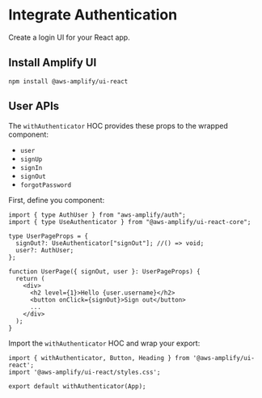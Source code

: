# Integrate Authentication

Create a login UI for your React app.

## Install Amplify UI

```shell
npm install @aws-amplify/ui-react
```


## User APIs

The `withAuthenticator` HOC provides these props to the wrapped component:
- `user`
- `signUp`
- `signIn`
- `signOut`
- `forgotPassword`

First, define you component:

```tsx
import { type AuthUser } from "aws-amplify/auth";
import { type UseAuthenticator } from "@aws-amplify/ui-react-core";

type UserPageProps = {
  signOut?: UseAuthenticator["signOut"]; //() => void;
  user?: AuthUser;
};

function UserPage({ signOut, user }: UserPageProps) {
  return (
    <div>
      <h2 level={1}>Hello {user.username}</h2>
      <button onClick={signOut}>Sign out</button>
      ...
    </div>
  );
}
```

Import the `withAuthenticator` HOC and wrap your export:

```tsx
import { withAuthenticator, Button, Heading } from '@aws-amplify/ui-react';
import '@aws-amplify/ui-react/styles.css';

export default withAuthenticator(App);
```
